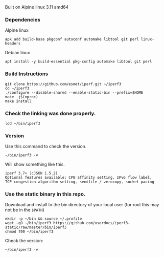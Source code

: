 
Built on Alpine linux 3.11 amd64

### Dependencies

Alpine linux

~~~
apk add build-base pkgconf autoconf automake libtool git perl linux-headers
~~~

Debian linux

~~~
apt install -y build-essential pkg-config automake libtool git perl
~~~

### Build Instructions

~~~
git clone https://github.com/esnet/iperf.git ~/iperf3
cd ~/iperf3
./configure --disable-shared --enable-static-bin --prefix=$HOME
make -j$(nproc)
make install
~~~

### Check the linking was done properly.

~~~
ldd ~/bin/iperf3
~~~

### Version

Use this command to check the version.

~~~
~/bin/iperf3 -v
~~~

Will show something like this.

~~~
iperf 3.7+ (cJSON 1.5.2)
Optional features available: CPU affinity setting, IPv6 flow label, TCP congestion algorithm setting, sendfile / zerocopy, socket pacing
~~~

### Use the static binary in this repo.

Download and install to the bin directory of your local user (for root this may not be in the `$PATH`)

~~~
mkdir -p ~/bin && source ~/.profile
wget -qO ~/bin/iperf3 https://github.com/userdocs/iperf3-static/raw/master/bin/iperf3
chmod 700 ~/bin/iperf3
~~~

Check the version:

~~~
~/bin/iperf3 -v
~~~
